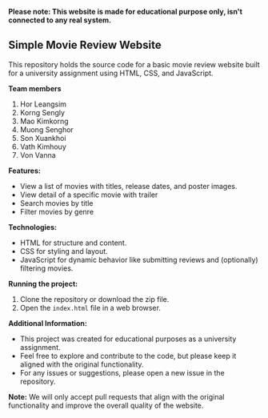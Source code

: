 **Please note: This website is made for educational purpose only, isn't connected to any real system.**

## Simple Movie Review Website
This repository holds the source code for a basic movie review website built for a university assignment using HTML, CSS, and JavaScript. 

**Team members**
1. Hor	Leangsim
2. Korng	Sengly
3. Mao	Kimkorng
4. Muong	Senghor
5. Son	Xuankhoi
6. Vath	Kimhouy
7. Von	Vanna

**Features:**
* View a list of movies with titles, release dates, and poster images.
* View detail of a specific movie with trailer
* Search movies by title
* Filter movies by genre

**Technologies:**
* HTML for structure and content.
* CSS for styling and layout.
* JavaScript for dynamic behavior like submitting reviews and (optionally) filtering movies.

**Running the project:**
1. Clone the repository or download the zip file.
2. Open the `index.html` file in a web browser.

**Additional Information:**

* This project was created for educational purposes as a university assignment.
* Feel free to explore and contribute to the code, but please keep it aligned with the original functionality.
* For any issues or suggestions, please open a new issue in the repository.

**Note:** We will only accept pull requests that align with the original functionality and improve the overall quality of the website.
